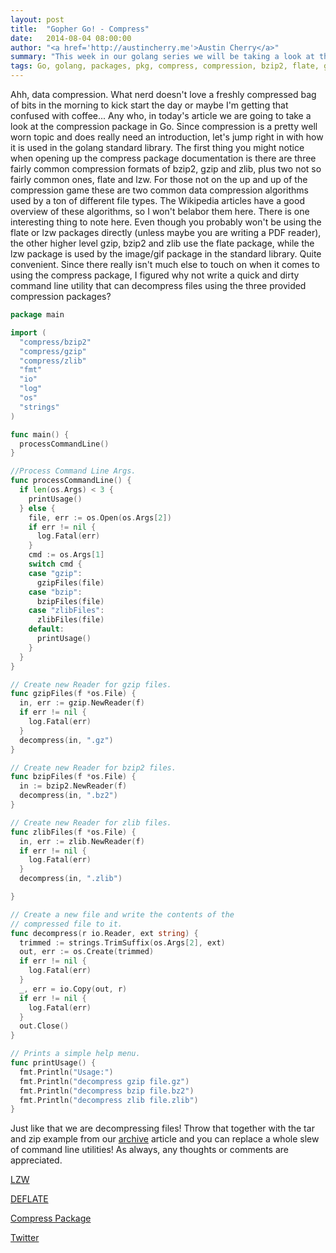 ```yaml
---
layout: post
title:  "Gopher Go! - Compress"
date:   2014-08-04 08:00:00
author: "<a href='http://austincherry.me'>Austin Cherry</a>"
summary: "This week in our golang series we will be taking a look at the compress package."
tags: Go, golang, packages, pkg, compress, compression, bzip2, flate, gzip, lzw, zlib
---
```


Ahh, data compression. What nerd doesn't love a freshly compressed bag of bits in the morning to kick start the day or maybe I'm getting that confused with coffee... Any who, in today's article we are going to take a look at the compression package in Go. Since compression is a pretty well worn topic and does really need an introduction, let's jump right in with how it is used in the golang standard library. The first thing you might notice when opening up the compress package documentation is there are three fairly common compression formats of bzip2, gzip and zlib, plus two not so fairly common ones, flate and lzw. For those not on the up and up of the compression game these are two common data compression algorithms used by a ton of different file types. The Wikipedia articles have a good overview of these algorithms, so I won't belabor them here. There is one interesting thing to note here. Even though you probably won't be using the flate or lzw packages directly (unless maybe you are writing a PDF reader), the other higher level gzip, bzip2 and zlib use the flate package, while the lzw package is used by the image/gif package in the standard library. Quite convenient. Since there really isn't much else to touch on when it comes to using the compress package, I figured why not write a quick and dirty command line utility that can decompress files using the three provided compression packages?

```go
package main

import (
  "compress/bzip2"
  "compress/gzip"
  "compress/zlib"
  "fmt"
  "io"
  "log"
  "os"
  "strings"
)

func main() {
  processCommandLine()
}

//Process Command Line Args.
func processCommandLine() {
  if len(os.Args) < 3 {
    printUsage()
  } else {
    file, err := os.Open(os.Args[2])
    if err != nil {
      log.Fatal(err)
    }
    cmd := os.Args[1]
    switch cmd {
    case "gzip":
      gzipFiles(file)
    case "bzip":
      bzipFiles(file)
    case "zlibFiles":
      zlibFiles(file)
    default:
      printUsage()
    }
  }
}

// Create new Reader for gzip files.
func gzipFiles(f *os.File) {
  in, err := gzip.NewReader(f)
  if err != nil {
    log.Fatal(err)
  }
  decompress(in, ".gz")
}

// Create new Reader for bzip2 files.
func bzipFiles(f *os.File) {
  in := bzip2.NewReader(f)
  decompress(in, ".bz2")
}

// Create new Reader for zlib files.
func zlibFiles(f *os.File) {
  in, err := zlib.NewReader(f)
  if err != nil {
    log.Fatal(err)
  }
  decompress(in, ".zlib")

}

// Create a new file and write the contents of the
// compressed file to it.
func decompress(r io.Reader, ext string) {
  trimmed := strings.TrimSuffix(os.Args[2], ext)
  out, err := os.Create(trimmed)
  if err != nil {
    log.Fatal(err)
  }
  _, err = io.Copy(out, r)
  if err != nil {
    log.Fatal(err)
  }
  out.Close()
}

// Prints a simple help menu.
func printUsage() {
  fmt.Println("Usage:")
  fmt.Println("decompress gzip file.gz")
  fmt.Println("decompress bzip file.bz2")
  fmt.Println("decompress zlib file.zlib")
}

```

Just like that we are decompressing files! Throw that together with the tar and zip example from our [archive](golang-archive.html) article and you can replace a whole slew of command line utilities! As always, any thoughts or comments are appreciated.

[LZW](http://en.wikipedia.org/wiki/Lempel%E2%80%93Ziv%E2%80%93Welch)

[DEFLATE](http://en.wikipedia.org/wiki/DEFLATE)

[Compress Package](http://golang.org/pkg/compress/)

[Twitter](https://twitter.com/acmacalister)